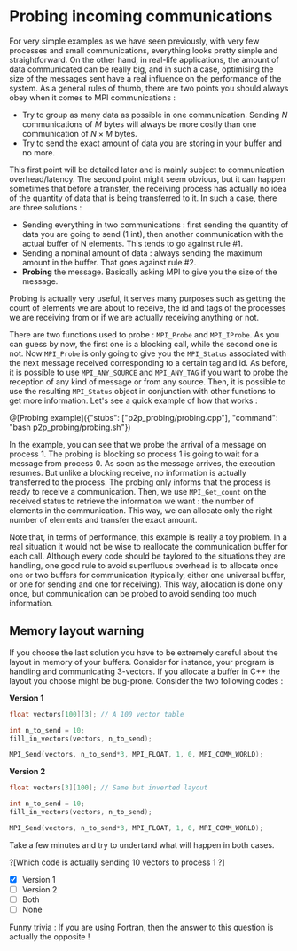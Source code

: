 # Probing incoming communications

For very simple examples as we have seen previously, with very few processes and small communications, everything looks pretty simple and straightforward. On the other hand, in real-life applications, the amount of data communicated can be really big, and in such a case, optimising the size of the messages sent have a real influence on the performance of the system. As a general rules of thumb, there are two points you should always obey when it comes to MPI communications :

* Try to group as many data as possible in one communication. Sending $`N`$ communications of $`M`$ bytes will always be more costly than one communication of $`N\times M`$ bytes.
* Try to send the exact amount of data you are storing in your buffer and no more.

This first point will be detailed later and is mainly subject to communication overhead/latency. The second point might seem obvious, but it can happen sometimes that before a transfer, the receiving process has actually no idea of the quantity of data that is being transferred to it. In such a case, there are three solutions :

* Sending everything in two communications : first sending the quantity of data you are going to send (1 int), then another communication with the actual buffer of N elements. This tends to go against rule #1.
* Sending a nominal amount of data : always sending the maximum amount in the buffer. That goes against rule #2.
* **Probing** the message. Basically asking MPI to give you the size of the message.

Probing is actually very useful, it serves many purposes such as getting the count of elements we are about to receive, the id and tags of the processes we are receiving from or if we are actually receiving anything or not.

There are two functions used to probe : `MPI_Probe` and `MPI_IProbe`. As you can guess by now, the first one is a blocking call, while the second one is not. Now `MPI_Probe` is only going to give you the `MPI_Status` associated with the next message received corresponding to a certain tag and id. As before, it is possible to use `MPI_ANY_SOURCE` and `MPI_ANY_TAG` if you want to probe the reception of any kind of message or from any source. Then, it is possible to use the resulting `MPI_Status` object in conjunction with other functions to get more information. Let's see a quick example of how that works :

@[Probing example]({"stubs": ["p2p_probing/probing.cpp"], "command": "bash p2p_probing/probing.sh"})

In the example, you can see that we probe the arrival of a message on process 1. The probing is blocking so process 1 is going to wait for a message from process 0. As soon as the message arrives, the execution resumes. But unlike a blocking receive, no information is actually transferred to the process. The probing only informs that the process is ready to receive a communication. Then, we use `MPI_Get_count` on the received status to retrieve the information we want : the number of elements in the communication. This way, we can allocate only the right number of elements and transfer the exact amount.

Note that, in terms of performance, this example is really a toy problem. In a real situation it would not be wise to reallocate the communication buffer for each call. Although every code should be taylored to the situations they are handling, one good rule to avoid superfluous overhead is to allocate once one or two buffers for communication (typically, either one universal buffer, or one for sending and one for receiving). This way, allocation is done only once, but communication can be probed to avoid sending too much information.

## Memory layout warning
If you choose the last solution you have to be extremely careful about the layout in memory of your buffers. Consider for instance, your program is handling and communicating 3-vectors. If you allocate a buffer in C++ the layout you choose might be bug-prone. Consider the two following codes :


**Version 1**
```cpp
float vectors[100][3]; // A 100 vector table

int n_to_send = 10;
fill_in_vectors(vectors, n_to_send);

MPI_Send(vectors, n_to_send*3, MPI_FLOAT, 1, 0, MPI_COMM_WORLD);
```

**Version 2**
```cpp
float vectors[3][100]; // Same but inverted layout

int n_to_send = 10;
fill_in_vectors(vectors, n_to_send);

MPI_Send(vectors, n_to_send*3, MPI_FLOAT, 1, 0, MPI_COMM_WORLD);
```

Take a few minutes and try to undertand what will happen in both cases.

?[Which code is actually sending 10 vectors to process 1 ?]
-[X] Version 1
-[ ] Version 2
-[ ] Both
-[ ] None

Funny trivia : If you are using Fortran, then the answer to this question is actually the opposite !